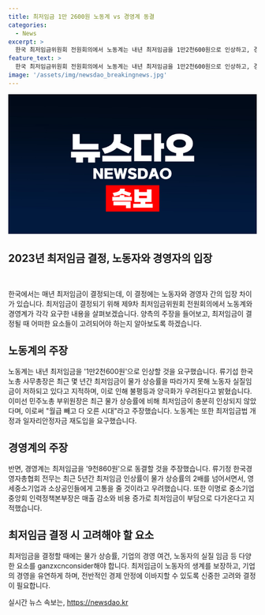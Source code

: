 ```yaml
---
title: 최저임금 1만 2600원 노동계 vs 경영계 동결
categories:
  - News
excerpt: >
  한국 최저임금위원회 전원회의에서 노동계는 내년 최저임금을 1만2천600원으로 인상하고, 경영계는 9천860원으로 동결을 요구했다. 노동자 대표는 최근 최저임금이 물가 상승률을 따라가지 못해 실질임금이 저하되고 있다고 우려를 표명하며, 경영자 대표는 최저임금이 과도하게 높아지면 영세 중소기업과 소상공인들에게 부담을 줄 것이라고 반박했다. 최저임금은 8월 5일까지 결정되며, 노동계는 최저임금법 개정과 소상공인 지원 방안을 요구했다.
feature_text: >
  한국 최저임금위원회 전원회의에서 노동계는 내년 최저임금을 1만2천600원으로 인상하고, 경영계는 9천860원으로 동결을 요구했다. 노동자 대표는 최근 최저임금이 물가 상승률을 따라가지 못해 실질임금이 저하되고 있다고 우려를 표명하며, 경영자 대표는 최저임금이 과도하게 높아지면 영세 중소기업과 소상공인들에게 부담을 줄 것이라고 반박했다. 최저임금은 8월 5일까지 결정되며, 노동계는 최저임금법 개정과 소상공인 지원 방안을 요구했다.
image: '/assets/img/newsdao_breakingnews.jpg'
---
```


<p><img src="/assets/img/newsdao_breakingnews.jpg" alt="bookingtag 속보" /></p>

<h2>2023년 최저임금 결정, 노동자와 경영자의 입장</h2>

<p data-ke-size="size16">&nbsp;</p>

<p>한국에서는 매년 최저임금이 결정되는데, 이 결정에는 노동자와 경영자 간의 입장 차이가 있습니다. 최저임금이 결정되기 위해 제9차 최저임금위원회 전원회의에서 노동계와 경영계가 각각 요구한 내용을 살펴보겠습니다. 양측의 주장을 들어보고, 최저임금이 결정될 때 어떠한 요소들이 고려되어야 하는지 알아보도록 하겠습니다. </p>

<h2 data-ke-size="size26">노동계의 주장</h2>

<p>노동계는 내년 최저임금을 '1만2천600원'으로 인상할 것을 요구했습니다. 류기섭 한국노총 사무총장은 최근 몇 년간 최저임금이 물가 상승률을 따라가지 못해 노동자 실질임금이 저하되고 있다고 지적하며, 이로 인해 불평등과 양극화가 우려된다고 밝혔습니다. 이미선 민주노총 부위원장은 최근 물가 상승률에 비해 최저임금이 충분히 인상되지 않았다며, 이로써 "월급 빼고 다 오른 시대"라고 주장했습니다. 노동계는 또한 최저임금법 개정과 일자리안정자금 재도입을 요구했습니다.</p>

<h2 data-ke-size="size26">경영계의 주장</h2>

<p>반면, 경영계는 최저임금을 '9천860원'으로 동결할 것을 주장했습니다. 류기정 한국경영자총협회 전무는 최근 5년간 최저임금 인상률이 물가 상승률의 2배를 넘어서면서, 영세중소기업과 소상공인들에게 고통을 줄 것이라고 우려했습니다. 또한 이명로 중소기업중앙회 인력정책본부장은 매출 감소와 비용 증가로 최저임금이 부담으로 다가온다고 지적했습니다.</p>

<h2 data-ke-size="size26">최저임금 결정 시 고려해야 할 요소</h2>

<p>최저임금을 결정할 때에는 물가 상승률, 기업의 경영 여건, 노동자의 실질 임금 등 다양한 요소를 ganzxcnconsider해야 합니다. 최저임금이 노동자의 생계를 보장하고, 기업의 경영을 유연하게 하며, 전반적인 경제 안정에 이바지할 수 있도록 신중한 고려와 결정이 필요합니다.</p>
실시간 뉴스 속보는, <a href="https://newsdao.kr" rel="dofollow">https://newsdao.kr</a>


